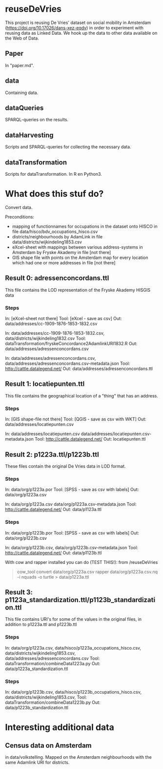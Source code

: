 # reuseDeVries

This project is reusing De Vries' dataset on social mobility in Amsterdam (https://doi.org/10.17026/dans-xez-eqdv) in order to experiment with reusing data as Linked Data. We hook up the data to other data available on the Web of Data.

## Paper
In "paper.md".

## data
Containing data.

## dataQueries
SPARQL-queries on the results.

## dataHarvesting
Scripts and SPARQL-queries for collecting the necessary data.

## dataTransformation
Scripts for dataTransformation. In R en Python3.

# What does this stuf do?
Convert data.

Preconditions:
- mapping of functionnames for occupations in the dataset onto HISCO in file data/hisco/bdv_occupations_hisco.csv
- districts/neighbourhoods by AdamLink in file data/districts/wijkindeling1853.csv
- eXcel-sheet with mappings between various address-systems in Amsterdam by Fryske Akademy in file [not there]
- GIS shape file with points on the Amsterdam map for every location which had one or more addresses in file [not there]

## Result 0: adressenconcordans.ttl
This file contains the LOD representation of the Fryske Akademy HISGIS data

### Steps
In:		[eXcel-sheet not there]
Tool:	[eXcel - save as csv]
Out:	data/addresses/cc-1909-1876-1853-1832.csv

In:		data/addresses/cc-1909-1876-1853-1832.csv,
		data/districts/wijkindeling1832.csv
Tool:	dataTransformation/fryskeConcordance2AdamlinkURI1832.R
Out:	data/addresses/adressenconcordans.csv

In:		data/addresses/adressenconcordans.csv,
		data/addresses/adressenconcordans.csv-metadata.json
Tool:	http://cattle.datalegend.net/
Out:	data/addresses/adressenconcordans.ttl

## Result 1: locatiepunten.ttl
This file contains the geographical location of a "thing" that has an address.

### Steps
In:		[GIS shape-file not there]
Tool:	[QGIS - save as csv with WKT]
Out:	data/addresses/locatiepunten.csv

In:		data/addresses/locatiepunten.csv
		data/addresses/locatiepunten.csv-metadata.json
Tool:	http://cattle.datalegend.net/
Out:	locatiepunten.ttl

## Result 2: p1223a.ttl/p1223b.ttl
These files contain the original De Vries data in LOD format.

### Steps
In: 	data/org/p1223a.por
Tool:	[SPSS - save as csv with labels]
Out:	data/org/p1223a.csv

In:		data/org/p1223a.csv
		data/org/p1223a.csv-metadata.json
Tool:	http://cattle.datalegend.net/
Out:	data/p1123a.ttl

### Steps
In: 	data/org/p1223b.por
Tool:	[SPSS - save as csv with labels]
Out:	data/org/p1223b.csv

In:		data/org/p1223b.csv, 
		data/org/p1223b.csv-metadata.json
Tool:	http://cattle.datalegend.net/
Out:	data/p1123b.ttl

With cow and rapper installed you can do (TEST THIS!):
from /reuseDeVries
> cow_tool convert data/org/p1223a.csv
> rapper data/org/p1223a.csv.nq -i nquads -o turtle > data/p1223a.ttl


## Result 3: p1123a_standardization.ttl/p1123b_standardization.ttl
This file contains URI's for some of the values in the original files, in addition to p1223a.ttl and p1223b.ttl

### Steps
In:		data/org/p1223a.csv, 
		data/hisco/p1223a_occupations_hisco.csv,
		data/districts/wijkindeling1853.csv,
		data/addresses/adressenconcordans.csv
Tool:	dataTransformation/combineData1223a.py
Out:	data/p1223a_standardization.ttl

### Steps
In:		data/org/p1223b.csv, 
		data/hisco/p1223b_occupations_hisco.csv,
		data/districts/wijkindeling1853.csv,
Tool:	dataTransformation/combineData1223b.py
Out:	data/p1223b_standardization.ttl

# Interesting additional data
## Census data on Amsterdam
in data/volkstelling. Mapped on the Amsterdam neighbourhoods with the same Adamlink URI for districts.

